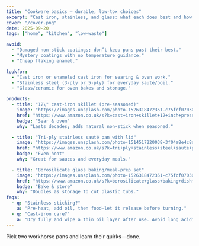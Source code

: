 ```yaml
---
title: "Cookware basics — durable, low-tox choices"
excerpt: "Cast iron, stainless, and glass: what each does best and how to shop smart."
cover: "/cover.png"
date: 2025-09-20
tags: ["home", "kitchen", "low-waste"]

avoid:
  - "Damaged non-stick coatings; don’t keep pans past their best."
  - "Mystery coatings with no temperature guidance."
  - "Cheap flaking enamel."

lookfor:
  - "Cast iron or enameled cast iron for searing & oven work."
  - "Stainless steel (3-ply or 5-ply) for everyday sauté/boil."
  - "Glass/ceramic for oven bakes and storage."

products:
  - title: "12\" cast-iron skillet (pre-seasoned)"
    image: "https://images.unsplash.com/photo-1526318472351-c75fcf070305?q=80&w=1200"
    href: "https://www.amazon.co.uk/s?k=cast+iron+skillet+12+inch+preseasoned&tag=wildandwell0c-21"
    badge: "Sear & oven"
    why: "Lasts decades; adds natural non-stick when seasoned."

  - title: "Tri-ply stainless sauté pan with lid"
    image: "https://images.unsplash.com/photo-1514517220038-3f04a8e4c8a8?q=80&w=1200"
    href: "https://www.amazon.co.uk/s?k=tri+ply+stainless+steel+saute+pan&tag=wildandwell0c-21"
    badge: "Even heat"
    why: "Great for sauces and everyday meals."

  - title: "Borosilicate glass baking/meal-prep set"
    image: "https://images.unsplash.com/photo-1526318472351-c75fcf070305?q=80&w=1200"
    href: "https://www.amazon.co.uk/s?k=borosilicate+glass+baking+dish+set&tag=wildandwell0c-21"
    badge: "Bake & store"
    why: "Doubles as storage to cut plastic tubs."
faqs:
  - q: "Stainless sticking?"
    a: "Pre-heat, add oil, then food—let it release before turning."
  - q: "Cast-iron care?"
    a: "Dry fully and wipe a thin oil layer after use. Avoid long acidic cooks if you want to protect seasoning."
---
```

Pick two workhorse pans and learn their quirks—done.
